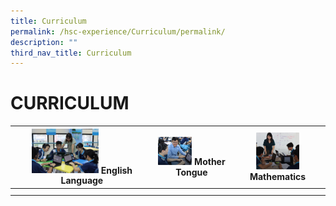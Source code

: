```yaml
---
title: Curriculum
permalink: /hsc-experience/Curriculum/permalink/
description: ""
third_nav_title: Curriculum
---
```

CURRICULUM
==========

| <a href="/hsc-experience/Curriculum/english-language/permalink/"><img style="width:50%" src="/images/English.jpeg"></a> English Language  | <a href="/hsc-experience/Curriculum/mother-tongue/permalink/"><img style="width:50%" src="/images/Mother.png"></a> Mother Tongue  | <a href="/hsc-experience/Curriculum/mathematics/permalink/"><img style="width:50%" src="/images/Maths.png"></a> Mathematics  |
|---|---|---|
|   |   |   |
|   |   |   |